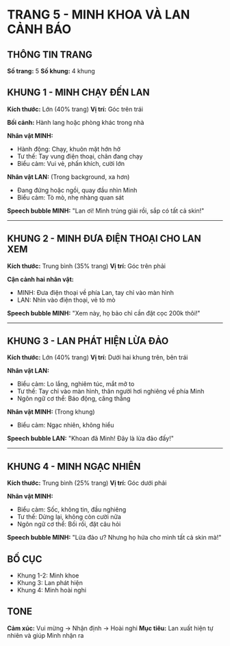 # TRANG 5 - MINH KHOA VÀ LAN CẢNH BÁO

## THÔNG TIN TRANG
**Số trang:** 5
**Số khung:** 4 khung

## KHUNG 1 - MINH CHẠY ĐẾN LAN
**Kích thước:** Lớn (40% trang)
**Vị trí:** Góc trên trái

**Bối cảnh:** Hành lang hoặc phòng khác trong nhà

**Nhân vật MINH:**
- Hành động: Chạy, khuôn mặt hớn hở
- Tư thế: Tay vung điện thoại, chân đang chạy
- Biểu cảm: Vui vẻ, phấn khích, cười lớn

**Nhân vật LAN:** (Trong background, xa hơn)
- Đang đứng hoặc ngồi, quay đầu nhìn Minh
- Biểu cảm: Tò mò, nhẹ nhàng quan sát

**Speech bubble MINH:** "Lan ơi! Mình trúng giải rồi, sắp có tất cả skin!"

---

## KHUNG 2 - MINH ĐƯA ĐIỆN THOẠI CHO LAN XEM
**Kích thước:** Trung bình (35% trang)
**Vị trí:** Góc trên phải

**Cận cảnh hai nhân vật:**
- MINH: Đưa điện thoại về phía Lan, tay chỉ vào màn hình
- LAN: Nhìn vào điện thoại, vẻ tò mò

**Speech bubble MINH:** "Xem này, họ bảo chỉ cần đặt cọc 200k thôi!"

---

## KHUNG 3 - LAN PHÁT HIỆN LỪA ĐẢO
**Kích thước:** Lớn (40% trang)
**Vị trí:** Dưới hai khung trên, bên trái

**Nhân vật LAN:**
- Biểu cảm: Lo lắng, nghiêm túc, mắt mở to
- Tư thế: Tay chỉ vào màn hình, thân người hơi nghiêng về phía Minh
- Ngôn ngữ cơ thể: Báo động, căng thẳng

**Nhân vật MINH:** (Trong khung)
- Biểu cảm: Ngạc nhiên, không hiểu

**Speech bubble LAN:** "Khoan đã Minh! Đây là lừa đảo đấy!"

---

## KHUNG 4 - MINH NGẠC NHIÊN
**Kích thước:** Trung bình (25% trang)
**Vị trí:** Góc dưới phải

**Nhân vật MINH:**
- Biểu cảm: Sốc, không tin, đầu nghiêng
- Tư thế: Dừng lại, không còn cười nữa
- Ngôn ngữ cơ thể: Bối rối, đặt câu hỏi

**Speech bubble MINH:** "Lừa đảo ư? Nhưng họ hứa cho mình tất cả skin mà!"

## BỐ CỤC
- Khung 1-2: Minh khoe
- Khung 3: Lan phát hiện
- Khung 4: Minh hoài nghi

## TONE
**Cảm xúc:** Vui mừng → Nhận định → Hoài nghi
**Mục tiêu:** Lan xuất hiện tự nhiên và giúp Minh nhận ra
